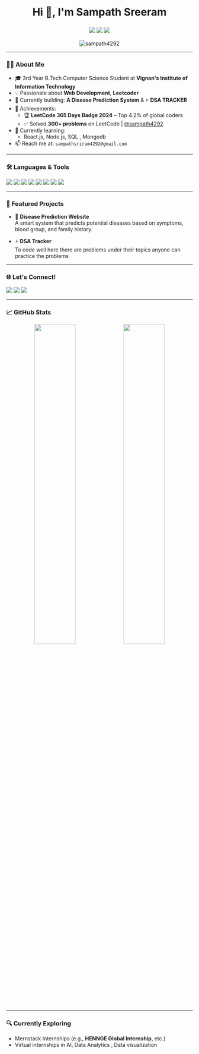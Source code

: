 <h1 align="center">Hi 👋, I'm Sampath Sreeram</h1>
<h3 align="center">
  <img src="https://img.shields.io/badge/B.Tech_CSE_Student-darkgreen?style=for-the-badge&logo=graduation-cap&logoColor=white" />
  <img src="https://img.shields.io/badge/MERN_Stack_Developer-darkgreen?style=for-the-badge&logo=node.js&logoColor=white" />
  <img src="https://img.shields.io/badge/LeetCoder-darkgreen?style=for-the-badge&logo=leetcode&logoColor=white" />
</h3>

<p align="center">
  <img src="https://komarev.com/ghpvc/?username=sampath4292&label=Profile%20views&color=0e75b6&style=flat" alt="sampath4292" />
</p>

---

### 👨‍🎓 About Me
- 🎓 3rd Year B.Tech Computer Science Student at **Vignan's Institute of Information Technology**  
- 💡 Passionate about **Web Development**, **Leetcoder**
- 🔭 Currently building: **A Disease Prediction System** & ⚡ **DSA TRACKER**
- 🏅 Achievements:
  - 🏆 **LeetCode 365 Days Badge 2024** – Top 4.2% of global coders
  - ✅ Solved **300+ problems** on LeetCode | [@sampath4292](https://leetcode.com/sampath4292)
- 🌱 Currently learning:
  - React.js, Node.js, SQL , Mongodb
- 📫 Reach me at: `sampathsriram4292@gmail.com`

---

### 🛠️ Languages & Tools
<p align="left">
  <img src="https://img.shields.io/badge/C%2B%2B-00599C?style=flat&logo=c%2B%2B&logoColor=white" />
  <img src="https://img.shields.io/badge/JavaScript-F7DF1E?style=flat&logo=javascript&logoColor=black" />
  <img src="https://img.shields.io/badge/Python-3776AB?style=flat&logo=python&logoColor=white" />
  <img src="https://img.shields.io/badge/React-20232A?style=flat&logo=react&logoColor=61DAFB" />
  <img src="https://img.shields.io/badge/Node.js-339933?style=flat&logo=node.js&logoColor=white" />
  <img src="https://img.shields.io/badge/MySQL-00000F?style=flat&logo=mysql&logoColor=white" />
  <img src="https://img.shields.io/badge/HTML5-E34F26?style=flat&logo=html5&logoColor=white" />
  <img src="https://img.shields.io/badge/CSS3-1572B6?style=flat&logo=css3&logoColor=white" />
</p>

---

### 📌 Featured Projects
- 🔬 **Disease Prediction Website**  
  A smart system that predicts potential diseases based on symptoms, blood group, and family history.

- ⚡ **DSA Tracker**  
  To code well here there are problems under their topics anyone can practice the problems


---

### 🌐 Let's Connect!
<p align="left">
  <a href="mailto:sampathsriram4292@gmail.com"><img src="https://img.shields.io/badge/Gmail-D14836?style=flat&logo=gmail&logoColor=white" /></a>
  <a href="https://leetcode.com/sampath4292/"><img src="https://img.shields.io/badge/LeetCode-FFA116?style=flat&logo=leetcode&logoColor=black" /></a>
  <a href="https://www.linkedin.com/in/sampathsreeram/"><img src="https://img.shields.io/badge/LinkedIn-blue?style=flat&logo=linkedin&logoColor=white" /></a>
</p>

---

### 📈 GitHub Stats

<p align="center">
  <img src="https://github-readme-stats.vercel.app/api?username=sampath4292&show_icons=true&theme=radical" width="47%" />
  <img src="https://github-readme-streak-stats.herokuapp.com/?user=sampath4292&theme=radical" width="47%" />
</p>

---

### 🔍 Currently Exploring
- Mernstack Internships (e.g., **HENNGE Global Internship**, etc.)
- Virtual internships in AI,  Data Analytics , Data visualization

